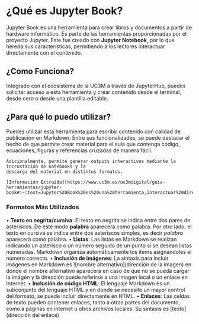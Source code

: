 # ¿Qué es Jupyter Book?

Jupyter Book es una herramienta para crear libros y documentos a partir de hardware informático. 
Es parte de las herramientas proporcionadas por el proyecto Jupyter. Este fue creado con **Jupyter 
Notebook**, por lo que hereda sus características, permitiendo a los lectores interactuar 
directamente con el contenido.

## ¿Como Funciona?

Integrado con el ecosistema de la UC3M a través de JupyterHub, puedes solicitar acceso a esta 
herramienta y crear contenido desde el terminal, desde cero o desde una plantilla editable.

## ¿Para qué lo puedo utilizar?

Puedes utilizar esta herramienta para escribir contenido con calidad de publicación en Markdown. 
Entre sus funcionalidades, se puede destacar el hecho de que permite crear material para el aula 
que contenga código, ecuaciones, figuras y referencias cruzadas de manera fácil.

````
Adicionalmente, permite generar outputs interactivos mediante la incrustación de notebooks y la 
descarga del material en distintos formatos.
````

```{note}
[Información Extraida](https://www.uc3m.es/uc3mdigital/guia-herramientas/jupyter-book#:~:text=Jupyter%20Book%20es%20una%20herramienta,interactuar%20directamente%20con%20el%20contenido.).

```

### Formatos Más Utilizados

• **Texto en negrita/cursiva**: El texto en negrita se indica entre dos pares de asteriscos. De este modo **palabra** aparecerá como palabra. Por otro lado,
el texto en cursiva se indica entre dos asteriscos simples, es decir *palabra* aparecerá como palabra.
• **Listas**: Las listas en Markdown se realizan indicando un asterisco o un número seguido de un punto si se desean listas numeradas. Markdown organiza
automáticamente los items asignándoles el número correcto.
• **Inclusión de imágenes**: La sintaxis para incluir imágenes en Markdown es ![nombre alternativo](dirección de la imagen) en donde el nombre alternativo aparecerá en caso de que no se pueda cargar la imágen y la dirección puede referirse a una imagen local o un enlace en Internet.
• **Inclusión de código HTML**: El lenguaje Markdown es un subconjunto del lenguaje HTML y en donde se necesite un mayor control del formato, se puede incluir directamente en HTML.
• **Enlaces**: Las celdas de texto pueden contener enlaces, tanto a otras partes del documento, como a páginas en internet u otros archivos locales. Su sintaxis es
[texto](dirección del enlace)
